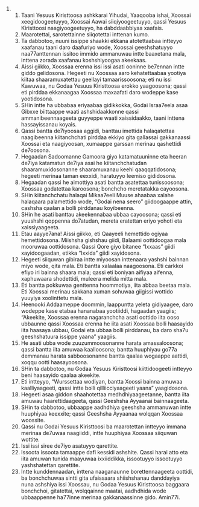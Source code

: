 <ol>
  <li>
    <ol>
      <li>Taani Yesuus Kiristtoosa ashkkarai Yihudai, Yaaqooba ishai, Xoossai xeegidoogeetuyyo, Xoossai Aawai siiqiyoogeetuyyo, qassi Yesuus Kiristtoosi naagiyoogeetuyyo, ha dabddaabbiyaa xaafais.</li>
      <li>Maarotettai, sarotettainne siiqotettai inttenan kumo.</li>
      <li>Ta dabbotoo, nuuni issippe shaakki ekkana atotettaabaa intteyyo xaafanau taani daro daafuriyo wode, Xoossai geeshshatuyyo naa77anttennan issitoo immido ammanuwau intte baaxetana mala, inttena zorada xaafanau koshshiyoogaa akeekaas.</li>
      <li>Aissi giikko, Xoossaa erenna issi issi asati ooninne be7ennan intte giddo gelidosona. Hegeeti nu Xoossaa aaro kehatettaabaa yootiya kiitaa shaaramuxatettau geellayi tamaarissoosona; eti nu issi Kawuwaa, nu Godaa Yesuus Kiristtoosa erokko yaagoosona; qassi eti pirddaa ekkanaagaa Xoossaa maxaafati daro wodeppe kase yootidosona.</li>
      <li>SHin intte ha ubbabaa eriyaabaa gidikkokka, Godai Israa7eela asaa Gibxxe biittaappe waati ashshidaakkonne qassi ammanibeennaageeta guyyeppe waati xaissidaakko, taani inttena hassayissanau koyais.</li>
      <li>Qassi bantta de7iyoosaa aggidi, banttau imettida halaqatettaa naagibeenna kiitanchchati pirddaa ekkiyo gita gallassai gakkanaassi Xoossai eta naagiyoosan, xumaappe garssan merinau qashettidi de7oosona.</li>
      <li>Hegaadan Sadoomanne Gamoora giyo katamatuuninne eta heeran de7iya katamatun de7iya asai he kiitanchchatudan shaaramuxidosonanne shaaramuxanau keehi qaaqqatidosona; hegeeti merinaa taman eexxidi, haratuyyo leemiso gididosona.</li>
      <li>Hegaadan qassi he aimottiya asati bantta asatettaa tunissoosona; Xoossaa godatettaa karoosona; bonchcho meretatakka cayoosona.</li>
      <li>SHin kiitanchchatu halaqai Mikaa7eeli Muuse ahaabaa xalahe halaqaara palamettido wode, “Godai nena seero” giidoogaappe attin, cashsha qaalan a bolli pirddanau koyibeenna.</li>
      <li>SHin he asati banttau akeekennabaa ubbaa cayoosona; qassi eti yuushshi qoppenna do7atudan, mereta eratettan eriyo yohoti eta xaissiyaageeta.</li>
      <li>Etau aayye7ana! Aissi giikko, eti Qaayeeli hemettido ogiyaa hemettidosona. Miishsha gishshau giidi, Balaami oottidoogaa mala mooruwaa oottidosona. Qassi Qore giyo bitanee “Ixxaas” giidi xayidoogaadan, etikka “Ixxida” giidi xayidosona.</li>
      <li>Hegeeti siiquwan gibiraa intte miyoosan inttenaara yashshi bainnan miyo wode, qita mala. Eti bantta xalaalaa naagoosona. Eti carkkoi efiyo iri bainna shaara mala; qassi eti boniyan aifiyaa aifenna, xaphuwaara shodettidi, muleera melida mitta mala.</li>
      <li>Eti bantta pokkuwaa genttenna hoommotiya, iita abbaa beetaa mala. Eti Xoossai merinau sakkana xuman sohuwaa giigissi wottido yuuyiya xoolinttetu mala.</li>
      <li>Heenooki Addaameppe doommin, laappuntta yeleta gidiyaagee, daro wodeppe kase etabaa hananabaa yootiiddi, hagaadan yaagiis; “Akeekite, Xoossaa erenna nagaranchcha asati oottido iita ooso ubbaunne qassi Xoossaa erenna he iita asati Xoossaa bolli haasayido iita haasaya ubbau, Godai eta ubbaa bolli pirddanau, ba daro sha7u geeshshatuura issippe yaana” yaagiis.</li>
      <li>He asati ubba wode zuuzummoosonanne harata amassaloosona; qassi bantta iita amuwaa kaalloosona; bantta huuphiyau go77a demmanau harata sabboosonanne bantta qaalaa wogaappe aattidi, xoqqu ootti haasayoosona.</li>
      <li>SHin ta dabbotoo, nu Godaa Yesuus Kiristtoosi kiittidoogeeti intteyyo beni haasayido qaalaa akeekite.</li>
      <li>Eti intteyyo, “Wurssettaa wodiyan, bantta Xoossi bainna amuwaa kaalliyaageeti, qassi intte bolli qilliicciyaageeti yaana” yaagidosona.</li>
      <li>Hegeeti asaa giddon shaahotettaa medhdhiyaageetanne, bantta iita amuwau haarettidaageeta, qassi Geeshsha Ayyaanai bainnaageeta.</li>
      <li>SHin ta dabbotoo, ubbaappe aadhdhiya geeshsha ammanuwan intte huuphiyaa keexxite; qassi Geeshsha Ayyaanaa wolqqan Xoossaa woossite.</li>
      <li>Qassi nu Godai Yesuus Kiristtoosi ba maarotettan intteyyo immana merinaa de7uwaa naagiiddi, intte huuphiyaa Xoossaa siiquwan wottite.</li>
      <li>Issi issi siree de7iyo asatuyyo qarettite.</li>
      <li>Issoota issoota tamaappe dafi kessidi ashshite. Qassi harai atto eta iita amuwan tunida maayuwaa ixxiiddikka, issootuyyo issootuyyo yashshatettan qarettite.</li>
      <li>Intte kunddennaadan, inttena naaganaunne borettennaageeta oottidi, ba bonchchuwaa sintti gita ufaissaara shiishshanau danddayiya nuna ashshiya issi Xoossau, nu Godaa Yesuus Kiristtoosa baggaara bonchchoi, gitatettai, wolqqainne maatai, aadhdhida wode ubbaappenne ha77inne merinaa gakkanaassinne gido. Amin77i.</li>
    </ol>
  </li>
</ol>